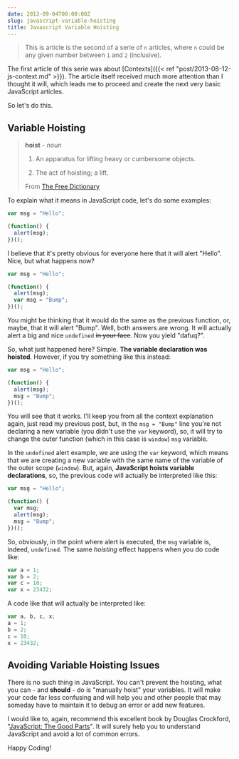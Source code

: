 ```yaml
---
date: 2013-09-04T00:00:00Z
slug: javascript-variable-hoisting
title: Javascript Variable Hoisting
---
```


> This is article is the second of a serie of `n` articles, where `n` could
> be any given number between `1` and `2` (inclusive).

The first article of this serie was about [Contexts]({{< ref "post/2013-08-12-js-context.md" >}}).
The article itself received much more attention than I thought it will, which leads me
to proceed and create the next very basic JavaScript articles.

So let's do this.

## Variable Hoisting

> **hoist** - _noun_
>
> 1.  An apparatus for lifting heavy or cumbersome objects.
>
> 2.  The act of hoisting; a lift.
>
> From [The Free Dictionary](http://www.thefreedictionary.com/hoist)

To explain what it means in JavaScript code, let's do some examples:

```javascript
var msg = "Hello";

(function() {
  alert(msg);
})();
```

I believe that it's pretty obvious for everyone here that it will
alert "Hello". Nice, but what happens now?

```javascript
var msg = "Hello";

(function() {
  alert(msg);
  var msg = "Bump";
})();
```

You might be thinking that it would do the same as the previous function,
or, maybe, that it will alert "Bump". Well, both answers are wrong. It will
actually alert a big and nice `undefined` ~~in your face~~.
Now you yield "dafuq?".

So, what just happened here? Simple. **The variable declaration was hoisted**.
However, if you try something like this instead:

```javascript
var msg = "Hello";

(function() {
  alert(msg);
  msg = "Bump";
})();
```

You will see that it works. I'll keep you from all the context explanation
again, just read my previous post, but, in the `msg = "Bump"` line you're
not declaring a new variable (you didn't use the `var` keyword), so, it
will try to change the outer function (which in this case is `window`)
`msg` variable.

In the `undefined` alert example, we are using the `var` keyword, which means
that we are creating a new variable with the same name of the variable of the
outer scope (`window`). But, again, **JavaScript hoists variable declarations**,
so, the previous code will actually be interpreted like this:

```javascript
var msg = "Hello";

(function() {
  var msg;
  alert(msg);
  msg = "Bump";
})();
```

So, obviously, in the point where alert is executed, the `msg` variable is,
indeed, `undefined`. The same _hoisting_ effect happens when you do code like:

```javascript
var a = 1;
var b = 2;
var c = 10;
var x = 23432;
```

A code like that will actually be interpreted like:

```javascript
var a, b, c, x;
a = 1;
b = 2;
c = 10;
x = 23432;
```

## Avoiding Variable Hoisting Issues

There is no such thing in JavaScript. You can't prevent the hoisting, what you
can - and **should** - do is "manually hoist" your variables. It will make
your code far less confusing and will help you and other people that may
someday have to maintain it to debug an error or add new features.

I would like to, again, recommend this excellent book by Douglas Crockford,
"[JavaScript: The Good Parts][book]". It will surely help you to
understand JavaScript and avoid a lot of common errors.

[book]: http://amzn.to/14ZmSmZ

Happy Coding!
